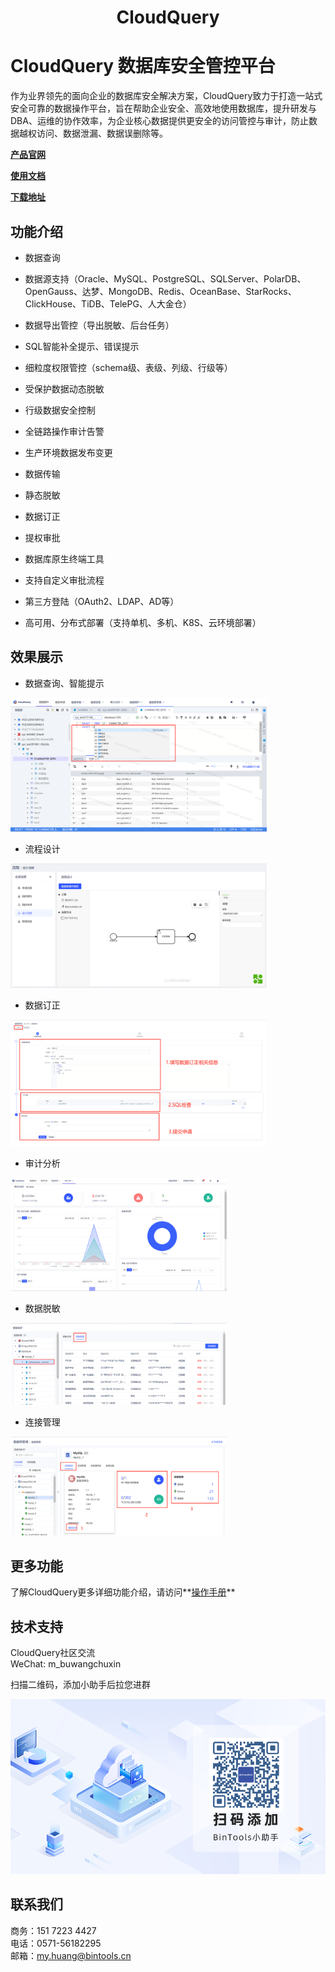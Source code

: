 <h1 align="center">CloudQuery</h1>

# CloudQuery 数据库安全管控平台

作为业界领先的面向企业的数据库安全解决方案，CloudQuery致力于打造一站式安全可靠的数据操作平台，旨在帮助企业安全、高效地使用数据库，提升研发与DBA、运维的协作效率，为企业核心数据提供更安全的访问管控与审计，防止数据越权访问、数据泄漏、数据误删除等。



**[产品官网](https://cloudquery.club/)**

**[使用文档](https://bintools.yuque.com/org-wiki-bintools-xniowl/do4ums)**

**[下载地址](https://cloudquery.club/#/download)**


## 功能介绍

- 数据查询

- 数据源支持（Oracle、MySQL、PostgreSQL、SQLServer、PolarDB、OpenGauss、达梦、MongoDB、Redis、OceanBase、StarRocks、ClickHouse、TiDB、TelePG、人大金仓）

- 数据导出管控（导出脱敏、后台任务）

- SQL智能补全提示、错误提示

- 细粒度权限管控（schema级、表级、列级、行级等）

- 受保护数据动态脱敏

- 行级数据安全控制

- 全链路操作审计告警

- 生产环境数据发布变更

- 数据传输

- 静态脱敏

- 数据订正

- 提权审批

- 数据库原生终端工具

- 支持自定义审批流程

- 第三方登陆（OAuth2、LDAP、AD等）

- 高可用、分布式部署（支持单机、多机、K8S、云环境部署）




## 效果展示

- 数据查询、智能提示

<img src="img/query1.png" alt="query" style="zoom:40%;" />




- 流程设计

<img src="img/flow1.png" alt="flow" style="zoom:40%;" />




- 数据订正

<img src="img/data1.png" alt="data" style="zoom:40%;" />




- 审计分析

<img src="img/analyze.png" alt="analyze" style="zoom:40%;" />




- 数据脱敏

<img src="img/desens.png" alt="desens" style="zoom:40%;" />


- 连接管理

<img src="img/connection.png" alt="connection" style="zoom:40%;" />



## 更多功能

了解CloudQuery更多详细功能介绍，请访问**[操作手册](https://bintools.yuque.com/org-wiki-bintools-xniowl/do4ums/sgdw8wwovqn22dn5)**



## 技术支持
CloudQuery社区交流     
WeChat: m_buwangchuxin   

扫描二维码，添加小助手后拉您进群

![wechat](./img/wechat1.png)


## 联系我们
商务：151 7223 4427  
电话：0571-56182295  
邮箱：my.huang@bintools.cn  


